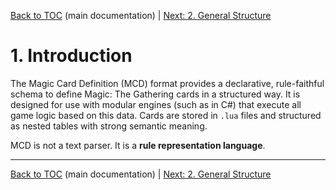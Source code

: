 [Back to TOC](../README.md) (main documentation) | [Next: 2. General Structure](02_general_structure.md)


# 1. Introduction

The Magic Card Definition (MCD) format provides a declarative, rule-faithful schema to define Magic: The Gathering cards in a structured way. It is designed for use with modular engines (such as in C#) that execute all game logic based on this data. Cards are stored in `.lua` files and structured as nested tables with strong semantic meaning.

MCD is not a text parser. It is a **rule representation language**.

---

[Back to TOC](../README.md) (main documentation) | [Next: 2. General Structure](02_general_structure.md)
